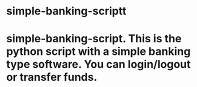 # simple-banking-scriptt
# simple-banking-script. This is the python script with a simple banking type software. You can login/logout or transfer funds.
